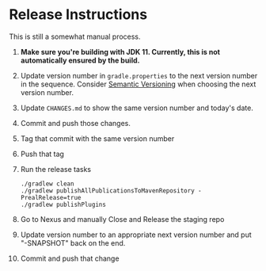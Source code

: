 Release Instructions
====================

This is still a somewhat manual process.

1. **Make sure you're building with JDK 11. Currently, this is not
   automatically ensured by the build.**

2. Update version number in `gradle.properties` to the next version
   number in the sequence. Consider [Semantic Versioning](https://semver.org/)
   when choosing the next version number.
3. Update `CHANGES.md` to show the same version number and today's date.
4. Commit and push those changes.
5. Tag that commit with the same version number
6. Push that tag
7. Run the release tasks

    ```shell
    ./gradlew clean
    ./gradlew publishAllPublicationsToMavenRepository -PrealRelease=true
    ./gradlew publishPlugins
    ```

8. Go to Nexus and manually Close and Release the staging repo
9. Update version number to an appropriate next version number and put
   "-SNAPSHOT" back on the end.
10. Commit and push that change
